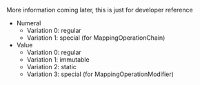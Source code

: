 More information coming later, this is just for developer reference

- Numeral
  - Variation 0: regular
  - Variation 1: special (for MappingOperationChain)
- Value
  - Variation 0: regular
  - Variation 1: immutable
  - Variation 2: static
  - Variation 3: special (for MappingOperationModifier)